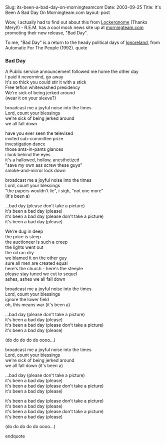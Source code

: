 Slug: its-been-a-bad-day-on-morningteamcom
Date: 2003-09-25
Title: It's Been A Bad Day On Morningteam.com
layout: post

Wow, I actually had to find out about this from <a href="http://www.lockergnome.com/update/archives/week_2003_09_21.html#007278">Lockergnome</a> (Thanks Meryl!) - R.E.M. has a cool mock news site up at <a href="http://www.morningteam.com">morningteam.com</a> promoting their new release, &quot;Bad Day&quot;.

To me, &quot;Bad Day&quot; is a return to the heady political days of <a href="http://www.retroweb.com/rem/lyrics/song_Ignoreland.html">Ignoreland</a>, from Automatic For The People (1992).
quote
<h3>Bad Day</h3>
<p>
A Public service announcement followed me home the other day<br />
I paid it nevermind, go away<br />
It&#39;s so thick you could stir it with a stick<br />
Free teflon whitewashed presidency<br />
We&#39;re sick of being jerked around<br />
(wear it on your sleeve?)
</p>
<p>
broadcast me a joyful noise into the times<br />
Lord, count your blessings<br />
we&#39;re sick of being jerked around<br />
we all fall down
</p>
<p>
have you ever seen the televised<br />
invited sub-committee prize<br />
investigation dance<br />
those ants-in-pants glances<br />
i look behind the eyes<br />
it&#39;s a hallowed, hollow, anesthetized<br />
&quot;save my own ass screw these guys&quot;<br />
smoke-and-mirror lock down
</p>
<p>
broadcast me a joyful noise into the times<br />
Lord, count your blessings<br />
&quot;the papers wouldn&#39;t lie&quot;, i sigh, &quot;not one more&quot;<br />
(it&#39;s been a)<br />
</p>
<p>
...bad day (please don&#39;t take a picture)<br />
it&#39;s been a bad day (please)<br />
it&#39;s been a bad day (please don&#39;t take a picture)<br />
it&#39;s been a bad day (please)
</p>
<p>
We&#39;re dug in deep<br />
the price is steep<br />
the auctioneer is such a creep<br />
the lights went out<br />
the oil ran dry<br />
we blamed it on the other guy<br />
sure all men are created equal<br />
here&#39;s the church - here&#39;s the steeple<br />
please stay tuned we cut to sequel<br />
ashes, ashes we all fall down
</p>
<p>
broadcast me a joyful noise into the times<br />
Lord, count your blessings<br />
ignore the lower field<br />
oh, this means war (it&#39;s been a)
</p>
<p>
...bad day (please don&#39;t take a picture)<br />
it&#39;s been a bad day (please)<br />
it&#39;s been a bad day (please don&#39;t take a picture)<br />
it&#39;s been a bad day (please)
</p>
<p>
(do do do do do oooo...)
</p>
<p>
broadcast me a joyful noise into the times<br />
Lord, count your blessings<br />
we&#39;re sick of being jerked around<br />
we all fall down (it&#39;s been a)
</p>
<p>
...bad day (please don&#39;t take a picture)<br />
it&#39;s been a bad day (please)<br />
it&#39;s been a bad day (please don&#39;t take a picture)<br />
it&#39;s been a bad day (please)
</p>
<p>
it&#39;s been a bad day (please don&#39;t take a picture)<br />
it&#39;s been a bad day (please)<br />
it&#39;s been a bad day (please don&#39;t take a picture)<br />
it&#39;s been a bad day (please)
</p>
<p>
(do do do do do oooo...)
</p>
endquote

